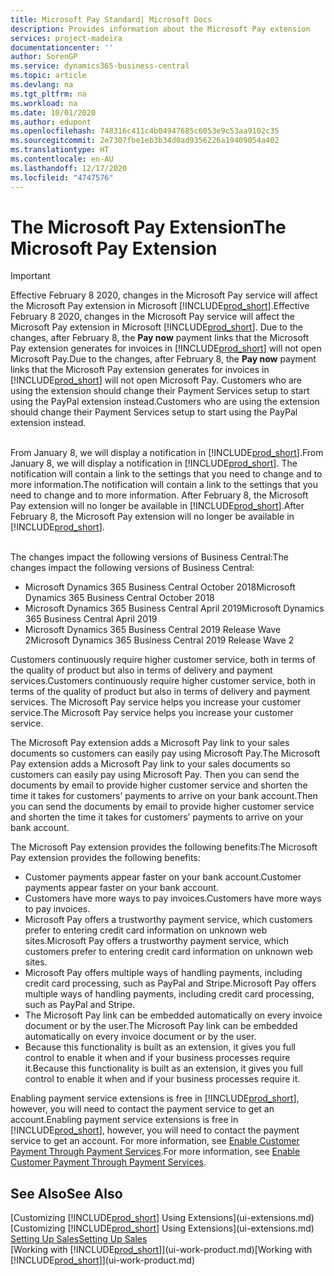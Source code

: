 ```yaml
---
title: Microsoft Pay Standard| Microsoft Docs
description: Provides information about the Microsoft Pay extension
services: project-madeira
documentationcenter: ''
author: SorenGP
ms.service: dynamics365-business-central
ms.topic: article
ms.devlang: na
ms.tgt_pltfrm: na
ms.workload: na
ms.date: 10/01/2020
ms.author: edupont
ms.openlocfilehash: 748316c411c4b04947685c6053e9c53aa9102c35
ms.sourcegitcommit: 2e7307fbe1eb3b34d0ad9356226a19409054a402
ms.translationtype: HT
ms.contentlocale: en-AU
ms.lasthandoff: 12/17/2020
ms.locfileid: "4747576"
---
```

# <a name="the-microsoft-pay-extension"></a><span data-ttu-id="b952b-103">The Microsoft Pay Extension</span><span class="sxs-lookup"><span data-stu-id="b952b-103">The Microsoft Pay Extension</span></span>

> [!IMPORTANT]
> <span data-ttu-id="b952b-104">Effective February 8 2020, changes in the Microsoft Pay service will affect the Microsoft Pay extension in Microsoft [!INCLUDE[prod_short](includes/prod_long.md)].</span><span class="sxs-lookup"><span data-stu-id="b952b-104">Effective February 8 2020, changes in the Microsoft Pay service will affect the Microsoft Pay extension in Microsoft [!INCLUDE[prod_short](includes/prod_long.md)].</span></span> <span data-ttu-id="b952b-105">Due to the changes, after February 8, the **Pay now** payment links that the Microsoft Pay extension generates for invoices in [!INCLUDE[prod_short](includes/prod_short.md)] will not open Microsoft Pay.</span><span class="sxs-lookup"><span data-stu-id="b952b-105">Due to the changes, after February 8, the **Pay now** payment links that the Microsoft Pay extension generates for invoices in [!INCLUDE[prod_short](includes/prod_short.md)] will not open Microsoft Pay.</span></span> <span data-ttu-id="b952b-106">Customers who are using the extension should change their Payment Services setup to start using the PayPal extension instead.</span><span class="sxs-lookup"><span data-stu-id="b952b-106">Customers who are using the extension should change their Payment Services setup to start using the PayPal extension instead.</span></span><br /></br>
>
> <span data-ttu-id="b952b-107">From January 8, we will display a notification in [!INCLUDE[prod_short](includes/prod_short.md)].</span><span class="sxs-lookup"><span data-stu-id="b952b-107">From January 8, we will display a notification in [!INCLUDE[prod_short](includes/prod_short.md)].</span></span> <span data-ttu-id="b952b-108">The notification will contain a link to the settings that you need to change and to more information.</span><span class="sxs-lookup"><span data-stu-id="b952b-108">The notification will contain a link to the settings that you need to change and to more information.</span></span> <span data-ttu-id="b952b-109">After February 8, the Microsoft Pay extension will no longer be available in [!INCLUDE[prod_short](includes/prod_short.md)].</span><span class="sxs-lookup"><span data-stu-id="b952b-109">After February 8, the Microsoft Pay extension will no longer be available in [!INCLUDE[prod_short](includes/prod_short.md)].</span></span><br /></br>
>
> <span data-ttu-id="b952b-110">The changes impact the following versions of Business Central:</span><span class="sxs-lookup"><span data-stu-id="b952b-110">The changes impact the following versions of Business Central:</span></span>
> - <span data-ttu-id="b952b-111">Microsoft Dynamics 365 Business Central October 2018</span><span class="sxs-lookup"><span data-stu-id="b952b-111">Microsoft Dynamics 365 Business Central October 2018</span></span>
> - <span data-ttu-id="b952b-112">Microsoft Dynamics 365 Business Central April 2019</span><span class="sxs-lookup"><span data-stu-id="b952b-112">Microsoft Dynamics 365 Business Central April 2019</span></span>
> - <span data-ttu-id="b952b-113">Microsoft Dynamics 365 Business Central 2019 Release Wave 2</span><span class="sxs-lookup"><span data-stu-id="b952b-113">Microsoft Dynamics 365 Business Central 2019 Release Wave 2</span></span>

<span data-ttu-id="b952b-114">Customers continuously require higher customer service, both in terms of the quality of product but also in terms of delivery and payment services.</span><span class="sxs-lookup"><span data-stu-id="b952b-114">Customers continuously require higher customer service, both in terms of the quality of product but also in terms of delivery and payment services.</span></span> <span data-ttu-id="b952b-115">The Microsoft Pay service helps you increase your customer service.</span><span class="sxs-lookup"><span data-stu-id="b952b-115">The Microsoft Pay service helps you increase your customer service.</span></span>

<span data-ttu-id="b952b-116">The Microsoft Pay extension adds a Microsoft Pay link to your sales documents so customers can easily pay using Microsoft Pay.</span><span class="sxs-lookup"><span data-stu-id="b952b-116">The Microsoft Pay extension adds a Microsoft Pay link to your sales documents so customers can easily pay using Microsoft Pay.</span></span> <span data-ttu-id="b952b-117">Then you can send the documents by email to provide higher customer service and shorten the time it takes for customers’ payments to arrive on your bank account.</span><span class="sxs-lookup"><span data-stu-id="b952b-117">Then you can send the documents by email to provide higher customer service and shorten the time it takes for customers’ payments to arrive on your bank account.</span></span>

<span data-ttu-id="b952b-118">The Microsoft Pay extension provides the following benefits:</span><span class="sxs-lookup"><span data-stu-id="b952b-118">The Microsoft Pay extension provides the following benefits:</span></span>
- <span data-ttu-id="b952b-119">Customer payments appear faster on your bank account.</span><span class="sxs-lookup"><span data-stu-id="b952b-119">Customer payments appear faster on your bank account.</span></span>
- <span data-ttu-id="b952b-120">Customers have more ways to pay invoices.</span><span class="sxs-lookup"><span data-stu-id="b952b-120">Customers have more ways to pay invoices.</span></span>
- <span data-ttu-id="b952b-121">Microsoft Pay offers a trustworthy payment service, which customers prefer to entering credit card information on unknown web sites.</span><span class="sxs-lookup"><span data-stu-id="b952b-121">Microsoft Pay offers a trustworthy payment service, which customers prefer to entering credit card information on unknown web sites.</span></span>
- <span data-ttu-id="b952b-122">Microsoft Pay offers multiple ways of handling payments, including credit card processing, such as PayPal and Stripe.</span><span class="sxs-lookup"><span data-stu-id="b952b-122">Microsoft Pay offers multiple ways of handling payments, including credit card processing, such as PayPal and Stripe.</span></span>
- <span data-ttu-id="b952b-123">The Microsoft Pay link can be embedded automatically on every invoice document or by the user.</span><span class="sxs-lookup"><span data-stu-id="b952b-123">The Microsoft Pay link can be embedded automatically on every invoice document or by the user.</span></span>
- <span data-ttu-id="b952b-124">Because this functionality is built as an extension, it gives you full control to enable it when and if your business processes require it.</span><span class="sxs-lookup"><span data-stu-id="b952b-124">Because this functionality is built as an extension, it gives you full control to enable it when and if your business processes require it.</span></span>

<span data-ttu-id="b952b-125">Enabling payment service extensions is free in [!INCLUDE[prod_short](includes/prod_short.md)], however, you will need to contact the payment service to get an account.</span><span class="sxs-lookup"><span data-stu-id="b952b-125">Enabling payment service extensions is free in [!INCLUDE[prod_short](includes/prod_short.md)], however, you will need to contact the payment service to get an account.</span></span> <span data-ttu-id="b952b-126">For more information, see [Enable Customer Payment Through Payment Services](sales-how-enable-payment-service-extensions.md).</span><span class="sxs-lookup"><span data-stu-id="b952b-126">For more information, see [Enable Customer Payment Through Payment Services](sales-how-enable-payment-service-extensions.md).</span></span>

## <a name="see-also"></a><span data-ttu-id="b952b-127">See Also</span><span class="sxs-lookup"><span data-stu-id="b952b-127">See Also</span></span>
<span data-ttu-id="b952b-128">[Customizing [!INCLUDE[prod_short](includes/prod_short.md)] Using Extensions](ui-extensions.md)</span><span class="sxs-lookup"><span data-stu-id="b952b-128">[Customizing [!INCLUDE[prod_short](includes/prod_short.md)] Using Extensions](ui-extensions.md)</span></span>  
[<span data-ttu-id="b952b-129">Setting Up Sales</span><span class="sxs-lookup"><span data-stu-id="b952b-129">Setting Up Sales</span></span>](sales-setup-sales.md)  
<span data-ttu-id="b952b-130">[Working with [!INCLUDE[prod_short](includes/prod_short.md)]](ui-work-product.md)</span><span class="sxs-lookup"><span data-stu-id="b952b-130">[Working with [!INCLUDE[prod_short](includes/prod_short.md)]](ui-work-product.md)</span></span>

